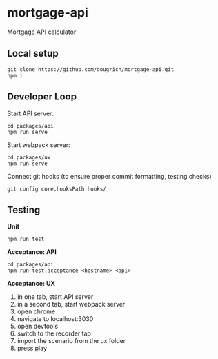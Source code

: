 # mortgage-api
Mortgage API calculator

## Local setup

```
git clone https://github.com/dougrich/mortgage-api.git
npm i
```

## Developer Loop
Start API server:
```
cd packages/api
npm run serve
```

Start webpack server:
```
cd packages/ux
npm run serve
```

Connect git hooks (to ensure proper commit formatting, testing checks)
```
git config core.hooksPath hooks/
```

## Testing

**Unit**
```
npm run test
```

**Acceptance: API**
```
cd packages/api
npm run test:acceptance <hostname> <api>
```

**Acceptance: UX**
1. in one tab, start API server
2. in a second tab, start webpack server
3. open chrome
4. navigate to localhost:3030
5. open devtools
6. switch to the recorder tab
7. import the scenario from the ux folder
8. press play